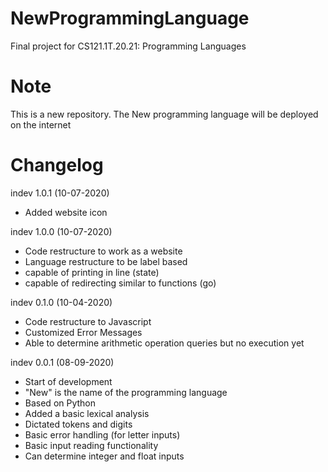 # NewProgrammingLanguage
Final project for CS121.1T.20.21: Programming Languages

# Note
This is a new repository. The New programming language will be deployed on the internet

# Changelog
indev 1.0.1 (10-07-2020)
- Added website icon

indev 1.0.0 (10-07-2020)
- Code restructure to work as a website
- Language restructure to be label based
- capable of printing in line (state)
- capable of redirecting similar to functions (go)

indev 0.1.0 (10-04-2020)
- Code restructure to Javascript
- Customized Error Messages
- Able to determine arithmetic operation queries but no execution yet

indev 0.0.1 (08-09-2020)
- Start of development
- "New" is the name of the programming language
- Based on Python
- Added a basic lexical analysis
- Dictated tokens and digits
- Basic error handling (for letter inputs)
- Basic input reading functionality
- Can determine integer and float inputs